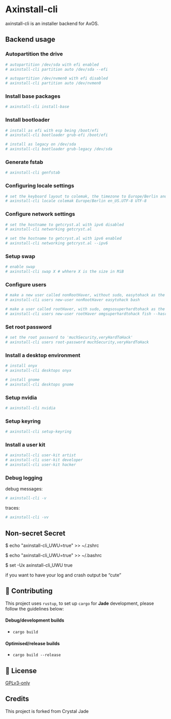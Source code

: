 
# Axinstall-cli

axinstall-cli is an installer backend for AxOS.

## Backend usage

### Autopartition the drive
```sh
# autopartition /dev/sda with efi enabled
# axinstall-cli partition auto /dev/sda --efi

# autopartition /dev/nvmen0 with efi disabled
# axinstall-cli partition auto /dev/nvmen0
```

### Install base packages
```sh
# axinstall-cli install-base
```

### Install bootloader
```sh
# install as efi with esp being /boot/efi
# axinstall-cli bootloader grub-efi /boot/efi

# install as legacy on /dev/sda
# axinstall-cli bootloader grub-legacy /dev/sda
```

### Generate fstab
```sh
# axinstall-cli genfstab
```

### Configuring locale settings
```sh
# set the keyboard layout to colemak, the timezone to Europe/Berlin and set en_US.UTF-8 as the locale
# axinstall-cli locale colemak Europe/Berlin en_US.UTF-8 UTF-8
```

### Configure network settings
```sh
# set the hostname to getcryst.al with ipv6 disabled
# axinstall-cli networking getcryst.al 

# set the hostname to getcryst.al with ipv6 enabled
# axinstall-cli networking getcryst.al --ipv6
```

### Setup swap
```sh
# enable swap
# axinstall-cli swap X # whhere X is the size in MiB
```

### Configure users
```sh
# make a new user called nonRootHaver, without sudo, easytohack as the password and bash as the default shell
# axinstall-cli users new-user nonRootHaver easytohack bash

# make a user called rootHaver, with sudo, omgsosuperhardtohack as the password and fish as the default shell
# axinstall-cli users new-user rootHaver omgsuperhardtohack fish --hasroot
```

### Set root password
```sh
# set the root password to 'muchSecurity,veryHardToHack'
# axinstall-cli users root-password muchSecurity,veryHardToHack
```

### Install a desktop environment
```sh
# install onyx
# axinstall-cli desktops onyx

# install gnome
# axinstall-cli desktops gnome
```

### Setup nvidia
```sh
# axinstall-cli nvidia
```

### Setup keyring
```sh
# axinstall-cli setup-keyring
```

### Install a user kit
```sh
# axinstall-cli user-kit artist
# axinstall-cli user-kit developer
# axinstall-cli user-kit hacker
```

### Debug logging

debug messages:
```sh
# axinstall-cli -v
```

traces:
```sh
# axinstall-cli -vv
```


## Non-secret Secret
$ echo "axinstall-cli_UWU=true" >> ~/.zshrc 

$ echo "axinstall-cli_UWU=true" >> ~/.bashrc 

$ set -Ux axinstall-cli_UWU true 


if you want to have your log and crash output be “cute”

## 🙌 Contributing

This project uses `rustup`, to set up `cargo` for **Jade** development, please follow the guidelines below:


#### Debug/development builds

- `cargo build`

#### Optimised/release builds

- `cargo build --release`



## 📜 License

[GPLv3-only](https://choosealicense.com/licenses/gpl-3.0/)

## Credits

This project is forked from Crystal Jade
